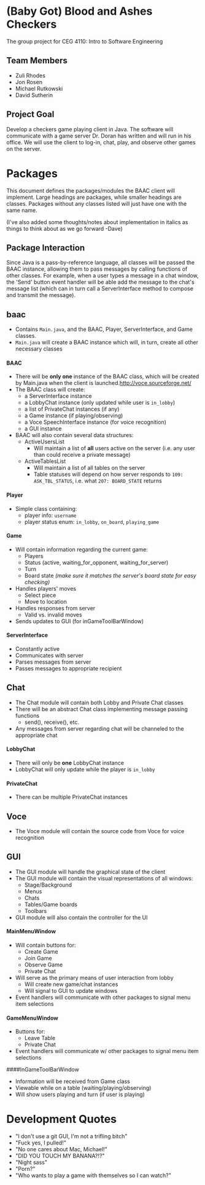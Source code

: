 # (Baby Got) Blood and Ashes Checkers
The group project for CEG 4110: Intro to Software Engineering

## Team Members
* Zuli Rhodes
* Jon Rosen
* Michael Rutkowski
* David Sutherin


## Project Goal
Develop a checkers game playing client in Java. The software will communicate with a game server Dr. Doran has written and will run in his office. We will use the client to log-in, chat, play, and observe other games on the server.

# Packages

This document defines the packages/modules the BAAC client will implement. Large
headings are packages, while smaller headings are classes.  Packages without
any classes listed will just have one with the same name.

(I've also added some thoughts/notes about implementation in italics as things to
think about as we go forward -Dave)

## Package Interaction
Since Java is a pass-by-reference language, all classes will be passed the BAAC instance, allowing them to pass messages by calling functions of other classes.  For example, when a user types a message in a chat window, the 'Send' button event handler will be able add the message to the chat's message list (which can in turn call a ServerInterface method to compose and transmit the message).


## baac
* Contains ```Main.java```, and the BAAC, Player, ServerInterface, and Game classes.
* ```Main.java``` will create a BAAC instance which will, in turn, create all other necessary classes

#### BAAC
* There will be **only one** instance of the BAAC class, which will be created by Main.java when the client is launched.http://voce.sourceforge.net/
* The BAAC class will create:
  * a ServerInterface instance
  * a LobbyChat instance (only updated while user is ```in_lobby```)
  * a list of PrivateChat instances (if any)
  * a Game instance (if playing/observing)
  * a Voce SpeechInterface instance (for voice recognition)
  * a GUI instance
* BAAC will also contain several data structures:
  * ActiveUsersList
    * Will maintain a list of **all** users active on the server (i.e. any user than
    could receive a private message)
  * ActiveTablesList
    * Will maintain a list of all tables on the server
    * Table statuses will depend on how server responds to ```109: ASK_TBL_STATUS```, i.e. what ```207: BOARD_STATE``` returns

#### Player
* Simple class containing:
  * player info: ```username```
  * player status enum: ```in_lobby```, ```on_board```, ```playing_game```


#### Game
* Will contain information regarding the current game:
  * Players
  * Status (active, waiting_for_opponent, waiting_for_server)
  * Turn
  * Board state *(make sure it matches the server's board state for easy checking)*
* Handles players' moves
  * Select piece
  * Move to location
* Handles responses from server
  * Valid vs. invalid moves
* Sends updates to GUI (for inGameToolBarWindow)

#### ServerInterface
* Constantly active
* Communicates with server
* Parses messages from server
* Passes messages to appropriate recipient

## Chat
* The Chat module will contain both Lobby and Private Chat classes
* There will be an abstract Chat class implementing message passing functions
  * send(), receive(), etc.
* Any messages from server regarding chat will be channeled to the appropriate chat

#### LobbyChat
* There will only be **one** LobbyChat instance
* LobbyChat will only update while the player is ```in_lobby```

#### PrivateChat
* There can be multiple PrivateChat instances

## Voce
* The Voce module will contain the source code from Voce for voice recognition

## GUI
* The GUI module will handle the graphical state of the client
* The GUI module will contain the visual representations of all windows:
  * Stage/Background
  * Menus
  * Chats
  * Tables/Game boards
  * Toolbars
* GUI module will also contain the controller for the UI

#### MainMenuWindow
* Will contain buttons for:
  * Create Game
  * Join Game
  * Observe Game
  * Private Chat
* Will serve as the primary means of user interaction from lobby
  * Will create new game/chat instances
  * Will signal to GUI to update windows
* Event handlers will communicate with other packages to signal menu item selections

#### GameMenuWindow
* Buttons for:
  * Leave Table
  * Private Chat
* Event handlers will communicate w/ other packages to signal menu item selections

####InGameToolBarWindow
* Information will be received from Game class
* Viewable while on a table (waiting/playing/observing)
* Will show users playing and turn (if user is playing)

# Development Quotes
* "I don't use a git GUI, I'm not a trifling bitch"
* "Fuck yes, I pulled!"
* "No one cares about Mac, Michael!"
* "DID YOU TOUCH MY BANANA?!?"
* "Night sass"
* "Porn?"
* "Who wants to play a game with themselves so I can watch?"
